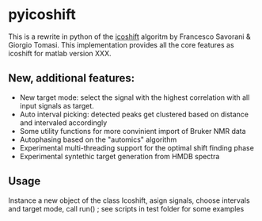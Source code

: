 # pyicoshift

This is a rewrite in python of the [icoshift](https://www.sciencedirect.com/science/article/abs/pii/S1090780709003334) algoritm by Francesco Savorani & Giorgio Tomasi.
This implementation provides all the core features as icoshift for matlab version XXX.
## New, additional features:
 * New target mode: select the signal with the highest correlation with all input signals
 as target.
 * Auto interval picking: detected peaks get clustered based on distance and intervaled accordingly
 * Some utility functions for more convinient import of Bruker NMR data
 * Autophasing based on the "automics" algorithm
 * Experimental multi-threading support for the optimal shift finding phase
 * Experimental syntethic target generation from HMDB spectra
 
## Usage

Instance a new object of the class Icoshift, asign signals, choose intervals and target mode, call run()
; see scripts in test folder for some examples

